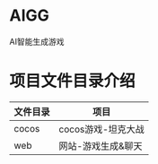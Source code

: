 # AIGG
AI智能生成游戏

# 项目文件目录介绍
|  文件目录   | 项目  |
|  ----  | ----  |
| cocos  | cocos游戏-坦克大战 |
| web  | 网站-游戏生成&聊天 |